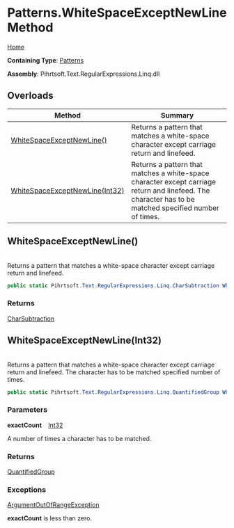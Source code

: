 # Patterns\.WhiteSpaceExceptNewLine Method

[Home](../../../../../../README.md)

**Containing Type**: [Patterns](../README.md)

**Assembly**: Pihrtsoft\.Text\.RegularExpressions\.Linq\.dll

## Overloads

| Method | Summary |
| ------ | ------- |
| [WhiteSpaceExceptNewLine()](#Pihrtsoft_Text_RegularExpressions_Linq_Patterns_WhiteSpaceExceptNewLine) | Returns a pattern that matches a white\-space character except carriage return and linefeed\. |
| [WhiteSpaceExceptNewLine(Int32)](#Pihrtsoft_Text_RegularExpressions_Linq_Patterns_WhiteSpaceExceptNewLine_System_Int32_) | Returns a pattern that matches a white\-space character except carriage return and linefeed\. The character has to be matched specified number of times\. |

## WhiteSpaceExceptNewLine\(\) <a id="Pihrtsoft_Text_RegularExpressions_Linq_Patterns_WhiteSpaceExceptNewLine"></a>

\
Returns a pattern that matches a white\-space character except carriage return and linefeed\.

```csharp
public static Pihrtsoft.Text.RegularExpressions.Linq.CharSubtraction WhiteSpaceExceptNewLine()
```

### Returns

[CharSubtraction](../../CharSubtraction/README.md)

## WhiteSpaceExceptNewLine\(Int32\) <a id="Pihrtsoft_Text_RegularExpressions_Linq_Patterns_WhiteSpaceExceptNewLine_System_Int32_"></a>

\
Returns a pattern that matches a white\-space character except carriage return and linefeed\. The character has to be matched specified number of times\.

```csharp
public static Pihrtsoft.Text.RegularExpressions.Linq.QuantifiedGroup WhiteSpaceExceptNewLine(int exactCount)
```

### Parameters

**exactCount** &ensp; [Int32](https://docs.microsoft.com/en-us/dotnet/api/system.int32)

A number of times a character has to be matched\.

### Returns

[QuantifiedGroup](../../QuantifiedGroup/README.md)

### Exceptions

[ArgumentOutOfRangeException](https://docs.microsoft.com/en-us/dotnet/api/system.argumentoutofrangeexception)

**exactCount** is less than zero\.

